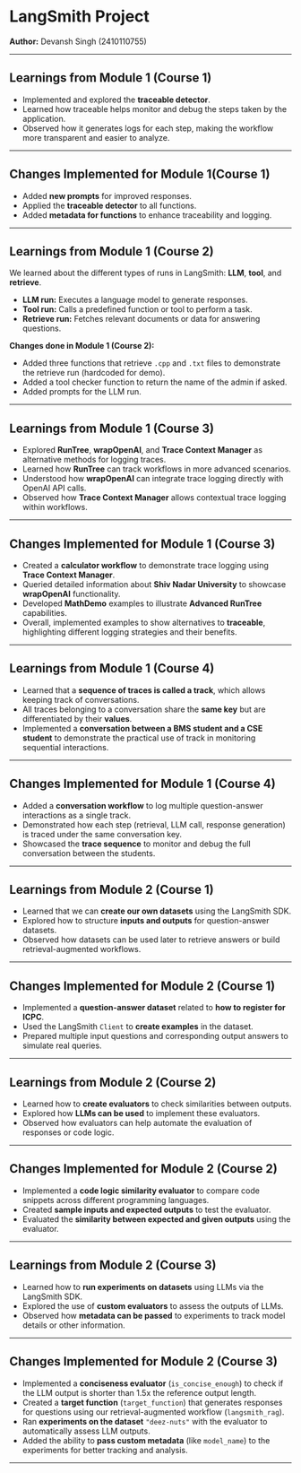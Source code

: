 # LangSmith  Project

**Author:** Devansh Singh (2410110755)

---


## Learnings from Module 1 (Course 1)
- Implemented and explored the **traceable detector**.  
- Learned how traceable helps monitor and debug the steps taken by the application.  
- Observed how it generates logs for each step, making the workflow more transparent and easier to analyze.

---

## Changes Implemented for Module 1(Course 1)
- Added **new prompts** for improved responses.  
- Applied the **traceable detector** to all functions.  
- Added **metadata for functions** to enhance traceability and logging.

---

## Learnings from Module 1 (Course 2)
We learned about the different types of runs in LangSmith: **LLM**, **tool**, and **retrieve**.  

- **LLM run:** Executes a language model to generate responses.  
- **Tool run:** Calls a predefined function or tool to perform a task.  
- **Retrieve run:** Fetches relevant documents or data for answering questions.  

**Changes done in Module 1 (Course 2):**  
- Added three functions that retrieve `.cpp` and `.txt` files to demonstrate the retrieve run (hardcoded for demo).  
- Added a tool checker function to return the name of the admin if asked.  
- Added prompts for the LLM run.
  
---
## Learnings from Module 1 (Course 3)
- Explored **RunTree**, **wrapOpenAI**, and **Trace Context Manager** as alternative methods for logging traces.  
- Learned how **RunTree** can track workflows in more advanced scenarios.  
- Understood how **wrapOpenAI** can integrate trace logging directly with OpenAI API calls.  
- Observed how **Trace Context Manager** allows contextual trace logging within workflows.

---

## Changes Implemented for Module 1 (Course 3)
- Created a **calculator workflow** to demonstrate trace logging using **Trace Context Manager**.  
- Queried detailed information about **Shiv Nadar University** to showcase **wrapOpenAI** functionality.  
- Developed **MathDemo** examples to illustrate **Advanced RunTree** capabilities.  
- Overall, implemented examples to show alternatives to **traceable**, highlighting different logging strategies and their benefits.

---

## Learnings from Module 1 (Course 4)
- Learned that a **sequence of traces is called a track**, which allows keeping track of conversations.  
- All traces belonging to a conversation share the **same key** but are differentiated by their **values**.  
- Implemented a **conversation between a BMS student and a CSE student** to demonstrate the practical use of track in monitoring sequential interactions.

---

## Changes Implemented for Module 1 (Course 4)
- Added a **conversation workflow** to log multiple question-answer interactions as a single track.  
- Demonstrated how each step (retrieval, LLM call, response generation) is traced under the same conversation key.  
- Showcased the **trace sequence** to monitor and debug the full conversation between the students.

---

## Learnings from Module 2 (Course 1)
- Learned that we can **create our own datasets** using the LangSmith SDK.  
- Explored how to structure **inputs and outputs** for question-answer datasets.  
- Observed how datasets can be used later to retrieve answers or build retrieval-augmented workflows.

---

## Changes Implemented for Module 2 (Course 1)
- Implemented a **question-answer dataset** related to **how to register for ICPC**.  
- Used the LangSmith `Client` to **create examples** in the dataset.  
- Prepared multiple input questions and corresponding output answers to simulate real queries.

---

## Learnings from Module 2 (Course 2)
- Learned how to **create evaluators** to check similarities between outputs.  
- Explored how **LLMs can be used** to implement these evaluators.  
- Observed how evaluators can help automate the evaluation of responses or code logic.

---

## Changes Implemented for Module 2 (Course 2)
- Implemented a **code logic similarity evaluator** to compare code snippets across different programming languages.  
- Created **sample inputs and expected outputs** to test the evaluator.  
- Evaluated the **similarity between expected and given outputs** using the evaluator.

---

## Learnings from Module 2 (Course 3)
- Learned how to **run experiments on datasets** using LLMs via the LangSmith SDK.  
- Explored the use of **custom evaluators** to assess the outputs of LLMs.  
- Observed how **metadata can be passed** to experiments to track model details or other information.  

---

## Changes Implemented for Module 2 (Course 3)
- Implemented a **conciseness evaluator** (`is_concise_enough`) to check if the LLM output is shorter than 1.5x the reference output length.  
- Created a **target function** (`target_function`) that generates responses for questions using our retrieval-augmented workflow (`langsmith_rag`).  
- Ran **experiments on the dataset** `"deez-nuts"` with the evaluator to automatically assess LLM outputs.  
- Added the ability to **pass custom metadata** (like `model_name`) to the experiments for better tracking and analysis.

---
